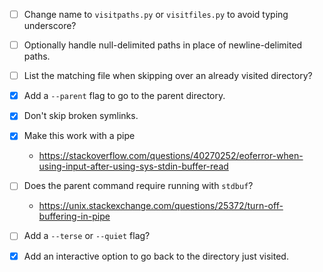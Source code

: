 - [ ] Change name to `visitpaths.py` or `visitfiles.py` to avoid typing underscore?

- [ ] Optionally handle null-delimited paths in place of newline-delimited paths.

- [ ] List the matching file when skipping over an already visited directory?

- [x] Add a `--parent` flag to go to the parent directory.

- [x] Don't skip broken symlinks.

- [x] Make this work with a pipe

  - https://stackoverflow.com/questions/40270252/eoferror-when-using-input-after-using-sys-stdin-buffer-read

- [ ] Does the parent command require running with `stdbuf`?

  - https://unix.stackexchange.com/questions/25372/turn-off-buffering-in-pipe

- [ ] Add a `--terse` or `--quiet` flag?

- [x] Add an interactive option to go back to the directory just visited.
